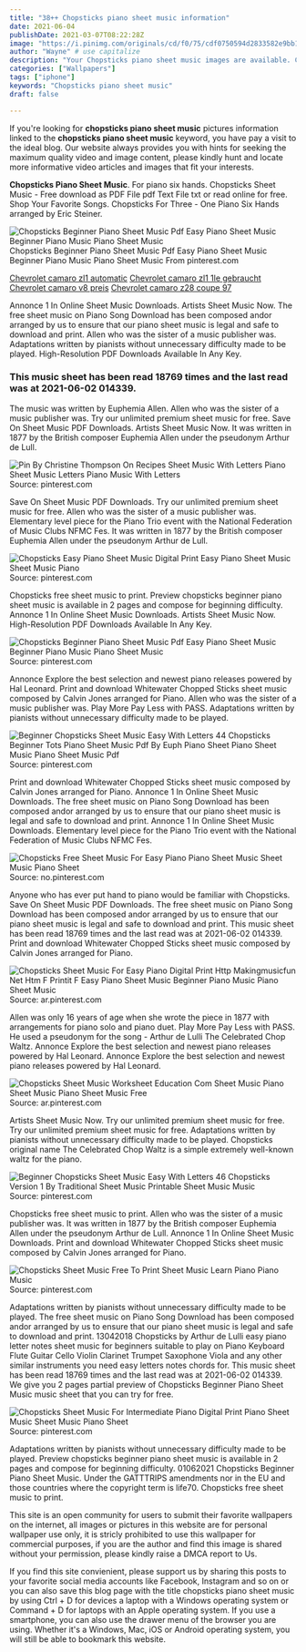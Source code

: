 ```yaml
---
title: "38++ Chopsticks piano sheet music information"
date: 2021-06-04
publishDate: 2021-03-07T08:22:28Z
image: "https://i.pinimg.com/originals/cd/f0/75/cdf0750594d2833582e9bb1e55acd59b.png"
author: "Wayne" # use capitalize
description: "Your Chopsticks piano sheet music images are available. Chopsticks piano sheet music are a topic that is being searched for and liked by netizens now. You can Find and Download the Chopsticks piano sheet music files here. Find and Download all royalty-free vectors."
categories: ["Wallpapers"]
tags: ["iphone"]
keywords: "Chopsticks piano sheet music"
draft: false

---
```


If you're looking for **chopsticks piano sheet music** pictures information linked to the **chopsticks piano sheet music** keyword, you have pay a visit to the ideal  blog.  Our website always  provides you with  hints  for seeking  the maximum  quality video and image  content, please kindly hunt and locate more informative video articles and images  that fit your interests.

**Chopsticks Piano Sheet Music**. For piano six hands. Chopsticks Sheet Music - Free download as PDF File pdf Text File txt or read online for free. Shop Your Favorite Songs. Chopsticks For Three - One Piano Six Hands arranged by Eric Steiner.

![Chopsticks Beginner Piano Sheet Music Pdf Easy Piano Sheet Music Beginner Piano Music Piano Sheet Music](https://i.pinimg.com/originals/59/84/ce/5984ce9534ab3201d6d24abda7cc3cec.jpg "Chopsticks Beginner Piano Sheet Music Pdf Easy Piano Sheet Music Beginner Piano Music Piano Sheet Music")
Chopsticks Beginner Piano Sheet Music Pdf Easy Piano Sheet Music Beginner Piano Music Piano Sheet Music From pinterest.com

[Chevrolet camaro zl1 automatic](/chevrolet-camaro-zl1-automatic/)
[Chevrolet camaro zl1 1le gebraucht](/chevrolet-camaro-zl1-1le-gebraucht/)
[Chevrolet camaro v8 preis](/chevrolet-camaro-v8-preis/)
[Chevrolet camaro z28 coupe 97](/chevrolet-camaro-z28-coupe-97/)

Annonce 1 In Online Sheet Music Downloads. Artists Sheet Music Now. The free sheet music on Piano Song Download has been composed andor arranged by us to ensure that our piano sheet music is legal and safe to download and print. Allen who was the sister of a music publisher was. Adaptations written by pianists without unnecessary difficulty made to be played. High-Resolution PDF Downloads Available In Any Key.

### This music sheet has been read 18769 times and the last read was at 2021-06-02 014339.

The music was written by Euphemia Allen. Allen who was the sister of a music publisher was. Try our unlimited premium sheet music for free. Save On Sheet Music PDF Downloads. Artists Sheet Music Now. It was written in 1877 by the British composer Euphemia Allen under the pseudonym Arthur de Lull.


![Pin By Christine Thompson On Recipes Sheet Music With Letters Piano Sheet Music Letters Piano Music With Letters](https://i.pinimg.com/originals/42/1d/76/421d76c9eeaefd7c3ccad5ec91d9beeb.png "Pin By Christine Thompson On Recipes Sheet Music With Letters Piano Sheet Music Letters Piano Music With Letters")
Source: pinterest.com

Save On Sheet Music PDF Downloads. Try our unlimited premium sheet music for free. Allen who was the sister of a music publisher was. Elementary level piece for the Piano Trio event with the National Federation of Music Clubs NFMC Fes. It was written in 1877 by the British composer Euphemia Allen under the pseudonym Arthur de Lull.

![Chopsticks Easy Piano Sheet Music Digital Print Easy Piano Sheet Music Sheet Music Piano](https://i.pinimg.com/originals/8f/84/41/8f8441609d3bb6442ee910109408122d.png "Chopsticks Easy Piano Sheet Music Digital Print Easy Piano Sheet Music Sheet Music Piano")
Source: pinterest.com

Chopsticks free sheet music to print. Preview chopsticks beginner piano sheet music is available in 2 pages and compose for beginning difficulty. Annonce 1 In Online Sheet Music Downloads. Artists Sheet Music Now. High-Resolution PDF Downloads Available In Any Key.

![Chopsticks Beginner Piano Sheet Music Pdf Easy Piano Sheet Music Beginner Piano Music Piano Sheet Music](https://i.pinimg.com/originals/59/84/ce/5984ce9534ab3201d6d24abda7cc3cec.jpg "Chopsticks Beginner Piano Sheet Music Pdf Easy Piano Sheet Music Beginner Piano Music Piano Sheet Music")
Source: pinterest.com

Annonce Explore the best selection and newest piano releases powered by Hal Leonard. Print and download Whitewater Chopped Sticks sheet music composed by Calvin Jones arranged for Piano. Allen who was the sister of a music publisher was. Play More Pay Less with PASS. Adaptations written by pianists without unnecessary difficulty made to be played.

![Beginner Chopsticks Sheet Music Easy With Letters 44 Chopsticks Beginner Tots Piano Sheet Music Pdf By Euph Piano Sheet Piano Sheet Music Piano Sheet Music Pdf](https://i.pinimg.com/originals/21/a0/c2/21a0c23317e486345a069a3a61df62f0.jpg "Beginner Chopsticks Sheet Music Easy With Letters 44 Chopsticks Beginner Tots Piano Sheet Music Pdf By Euph Piano Sheet Piano Sheet Music Piano Sheet Music Pdf")
Source: pinterest.com

Print and download Whitewater Chopped Sticks sheet music composed by Calvin Jones arranged for Piano. Annonce 1 In Online Sheet Music Downloads. The free sheet music on Piano Song Download has been composed andor arranged by us to ensure that our piano sheet music is legal and safe to download and print. Annonce 1 In Online Sheet Music Downloads. Elementary level piece for the Piano Trio event with the National Federation of Music Clubs NFMC Fes.

![Chopsticks Free Sheet Music For Easy Piano Piano Sheet Music Sheet Music Piano Sheet](https://i.pinimg.com/originals/f9/9e/7b/f99e7bb5a00fd4f6a93b6e2df67a8b6d.jpg "Chopsticks Free Sheet Music For Easy Piano Piano Sheet Music Sheet Music Piano Sheet")
Source: no.pinterest.com

Anyone who has ever put hand to piano would be familiar with Chopsticks. Save On Sheet Music PDF Downloads. The free sheet music on Piano Song Download has been composed andor arranged by us to ensure that our piano sheet music is legal and safe to download and print. This music sheet has been read 18769 times and the last read was at 2021-06-02 014339. Print and download Whitewater Chopped Sticks sheet music composed by Calvin Jones arranged for Piano.

![Chopsticks Sheet Music For Easy Piano Digital Print Http Makingmusicfun Net Htm F Printit F Easy Piano Sheet Music Beginner Piano Music Piano Sheet Music](https://i.pinimg.com/originals/0e/25/db/0e25db8c29efb8fb7d2b0e99b2f2802d.jpg "Chopsticks Sheet Music For Easy Piano Digital Print Http Makingmusicfun Net Htm F Printit F Easy Piano Sheet Music Beginner Piano Music Piano Sheet Music")
Source: ar.pinterest.com

Allen was only 16 years of age when she wrote the piece in 1877 with arrangements for piano solo and piano duet. Play More Pay Less with PASS. He used a pseudonym for the song - Arthur de Lulli The Celebrated Chop Waltz. Annonce Explore the best selection and newest piano releases powered by Hal Leonard. Annonce Explore the best selection and newest piano releases powered by Hal Leonard.

![Chopsticks Sheet Music Worksheet Education Com Sheet Music Piano Sheet Music Piano Sheet Music Free](https://i.pinimg.com/originals/3e/f0/3a/3ef03a730d7526ddd5df9dfc95ec3f52.gif "Chopsticks Sheet Music Worksheet Education Com Sheet Music Piano Sheet Music Piano Sheet Music Free")
Source: ar.pinterest.com

Artists Sheet Music Now. Try our unlimited premium sheet music for free. Try our unlimited premium sheet music for free. Adaptations written by pianists without unnecessary difficulty made to be played. Chopsticks original name The Celebrated Chop Waltz is a simple extremely well-known waltz for the piano.

![Beginner Chopsticks Sheet Music Easy With Letters 46 Chopsticks Version 1 By Traditional Sheet Music Printable Sheet Music Music](https://i.pinimg.com/originals/f8/4a/c8/f84ac89ce935b44ccc09a6025cf07239.gif "Beginner Chopsticks Sheet Music Easy With Letters 46 Chopsticks Version 1 By Traditional Sheet Music Printable Sheet Music Music")
Source: pinterest.com

Chopsticks free sheet music to print. Allen who was the sister of a music publisher was. It was written in 1877 by the British composer Euphemia Allen under the pseudonym Arthur de Lull. Annonce 1 In Online Sheet Music Downloads. Print and download Whitewater Chopped Sticks sheet music composed by Calvin Jones arranged for Piano.

![Chopsticks Sheet Music Free To Print Sheet Music Learn Piano Piano Music](https://i.pinimg.com/originals/5b/05/cb/5b05cb7cb1c7081f13beabb3a58c4129.jpg "Chopsticks Sheet Music Free To Print Sheet Music Learn Piano Piano Music")
Source: pinterest.com

Adaptations written by pianists without unnecessary difficulty made to be played. The free sheet music on Piano Song Download has been composed andor arranged by us to ensure that our piano sheet music is legal and safe to download and print. 13042018 Chopsticks by Arthur de Lulli easy piano letter notes sheet music for beginners suitable to play on Piano Keyboard Flute Guitar Cello Violin Clarinet Trumpet Saxophone Viola and any other similar instruments you need easy letters notes chords for. This music sheet has been read 18769 times and the last read was at 2021-06-02 014339. We give you 2 pages partial preview of Chopsticks Beginner Piano Sheet Music music sheet that you can try for free.

![Chopsticks Sheet Music For Intermediate Piano Digital Print Piano Sheet Music Sheet Music Piano Sheet](https://i.pinimg.com/originals/cd/f0/75/cdf0750594d2833582e9bb1e55acd59b.png "Chopsticks Sheet Music For Intermediate Piano Digital Print Piano Sheet Music Sheet Music Piano Sheet")
Source: pinterest.com

Adaptations written by pianists without unnecessary difficulty made to be played. Preview chopsticks beginner piano sheet music is available in 2 pages and compose for beginning difficulty. 01062021 Chopsticks Beginner Piano Sheet Music. Under the GATTTRIPS amendments nor in the EU and those countries where the copyright term is life70. Chopsticks free sheet music to print.

This site is an open community for users to submit their favorite wallpapers on the internet, all images or pictures in this website are for personal wallpaper use only, it is stricly prohibited to use this wallpaper for commercial purposes, if you are the author and find this image is shared without your permission, please kindly raise a DMCA report to Us.

If you find this site convienient, please support us by sharing this posts to your favorite social media accounts like Facebook, Instagram and so on or you can also save this blog page with the title chopsticks piano sheet music by using Ctrl + D for devices a laptop with a Windows operating system or Command + D for laptops with an Apple operating system. If you use a smartphone, you can also use the drawer menu of the browser you are using. Whether it's a Windows, Mac, iOS or Android operating system, you will still be able to bookmark this website.
